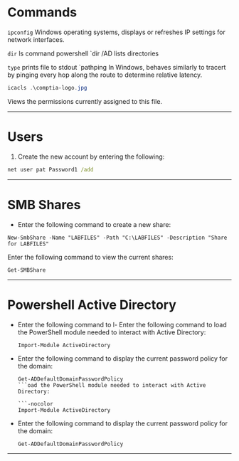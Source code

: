 # Commands

`ipconfig`
Windows operating systems, displays or refreshes IP settings for network interfaces.

`dir`
ls command powershell
`dir /AD
lists directories

`type`
prints file to stdout
`pathping
In Windows, behaves similarly to tracert by pinging every hop along the route to determine relative latency.

```powershell
icacls .\comptia-logo.jpg     
```
Views the permissions currently assigned to this file.

---
# Users

1. Create the new account by entering the following:
```cmd
net user pat Password1 /add
```

--- 
# SMB Shares

- Enter the following command to create a new share:
```-nocolor
New-SmbShare -Name "LABFILES" -Path "C:\LABFILES" -Description "Share for LABFILES"
```
 Enter the following command to view the current shares:
 ```
Get-SMBShare
```

---
# Powershell Active Directory

- Enter the following command to l- Enter the following command to load the PowerShell module needed to interact with Active Directory:
    
    ```-nocolor
    Import-Module ActiveDirectory
    ```
    
-  Enter the following command to display the current password policy for the domain:
    
    ```-nocolor
    Get-ADDefaultDomainPasswordPolicy
    ```oad the PowerShell module needed to interact with Active Directory:
    
    ```-nocolor
    Import-Module ActiveDirectory
    ```
    
-  Enter the following command to display the current password policy for the domain:
    
    ```-nocolor
    Get-ADDefaultDomainPasswordPolicy
    ```

---
